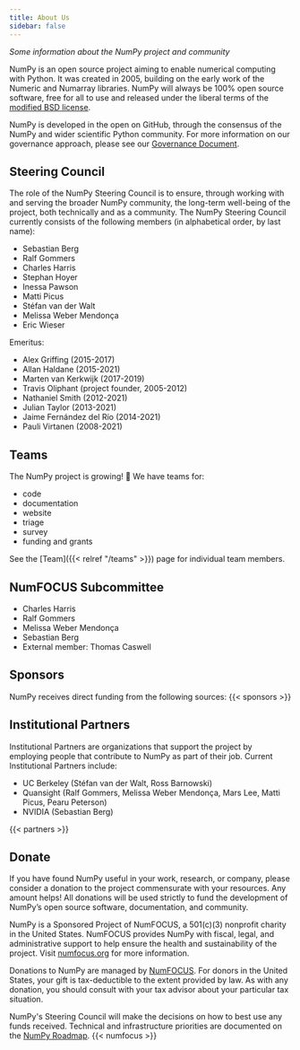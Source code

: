 ```yaml
---
title: About Us
sidebar: false
---
```


_Some information about the NumPy project and community_

NumPy is an open source project aiming to enable numerical computing with Python. It was created in 2005, building on the early work of the Numeric and Numarray libraries. NumPy will always be 100% open source software, free for all to use and released under the liberal terms of the [modified BSD license](https://github.com/numpy/numpy/blob/main/LICENSE.txt).

NumPy is developed in the open on GitHub, through the consensus of the NumPy and wider scientific Python community. For more information on our governance approach, please see our [Governance Document](https://www.numpy.org/devdocs/dev/governance/index.html).


## Steering Council

The role of the NumPy Steering Council is to ensure, through working with and serving the broader NumPy community, the long-term well-being of the project, both technically and as a community. The NumPy Steering Council currently consists of the following members (in alphabetical order, by last name):

- Sebastian Berg
- Ralf Gommers
- Charles Harris
- Stephan Hoyer
- Inessa Pawson
- Matti Picus
- Stéfan van der Walt
- Melissa Weber Mendonça
- Eric Wieser

Emeritus:

- Alex Griffing (2015-2017)
- Allan Haldane (2015-2021)
- Marten van Kerkwijk (2017-2019)
- Travis Oliphant (project founder, 2005-2012)
- Nathaniel Smith (2012-2021)
- Julian Taylor (2013-2021)
- Jaime Fernández del Río (2014-2021)
- Pauli Virtanen (2008-2021)


## Teams

The NumPy project is growing! &#127881; We have teams for:

- code
- documentation
- website
- triage
- survey
- funding and grants

See the [Team]({{< relref "/teams" >}}) page for individual team members.

## NumFOCUS Subcommittee

- Charles Harris
- Ralf Gommers
- Melissa Weber Mendonça
- Sebastian Berg
- External member: Thomas Caswell

## Sponsors

NumPy receives direct funding from the following sources:
{{< sponsors >}}


## Institutional Partners

Institutional Partners are organizations that support the project by employing people that contribute to NumPy as part of their job. Current Institutional Partners include:

- UC Berkeley (Stéfan van der Walt, Ross Barnowski)
- Quansight (Ralf Gommers, Melissa Weber Mendonça, Mars Lee, Matti Picus, Pearu Peterson)
- NVIDIA (Sebastian Berg)

{{< partners >}}


## Donate

If you have found NumPy useful in your work, research, or company, please consider a donation to the project commensurate with your resources. Any amount helps! All donations will be used strictly to fund the development of NumPy’s open source software, documentation, and community.

NumPy is a Sponsored Project of NumFOCUS, a 501(c)(3) nonprofit charity in the United States. NumFOCUS provides NumPy with fiscal, legal, and administrative support to help ensure the health and sustainability of the project. Visit [numfocus.org](https://numfocus.org) for more information.

Donations to NumPy are managed by [NumFOCUS](https://numfocus.org). For donors in the United States, your gift is tax-deductible to the extent provided by law. As with any donation, you should consult with your tax advisor about your particular tax situation.

NumPy's Steering Council will make the decisions on how to best use any funds received. Technical and infrastructure priorities are documented on the [NumPy Roadmap](https://www.numpy.org/neps/index.html#roadmap).
{{< numfocus >}}
